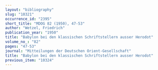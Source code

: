 ```yaml
---
layout: "bibliography"
slug: "10321"
occurrence_id: "2395"
short_title: "MDOG 82 (1950), 47-53"
author: "Wetzel, Friedrich"
publication_year: "1950"
title: "Babylon bei den klassischen Schriftstellern ausser Herodot"
volume_no_: "82"
pages: "47-53"
journal: "Mitteilungen der Deutschen Orient-Gesellschaft"
title: "Babylon bei den klassischen Schriftstellern ausser Herodot"
previous_item: "10324"
---
```

